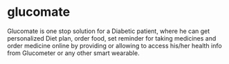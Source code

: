 # glucomate

Glucomate is one stop solution for a Diabetic patient, where he can get personalized Diet plan, order food, set reminder for taking medicines and order medicine online by providing or allowing to access his/her health info from Glucometer or any other smart wearable.

